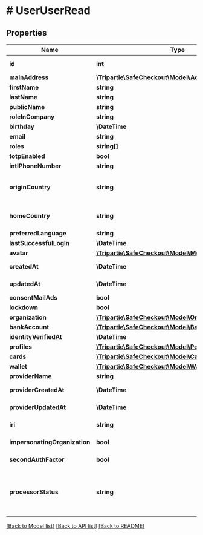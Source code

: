 # # UserUserRead

## Properties

Name | Type | Description | Notes
------------ | ------------- | ------------- | -------------
**id** | **int** |  | [optional] [readonly]
**mainAddress** | [**\Tripartie\SafeCheckout\Model\AddressUserRead**](AddressUserRead.md) |  | [optional]
**firstName** | **string** |  | [optional]
**lastName** | **string** |  | [optional]
**publicName** | **string** |  | [optional]
**roleInCompany** | **string** |  | [optional]
**birthday** | **\DateTime** |  | [optional]
**email** | **string** |  |
**roles** | **string[]** |  | [optional]
**totpEnabled** | **bool** |  | [optional]
**intlPhoneNumber** | **string** |  | [optional]
**originCountry** | **string** | The nationality of the current user. | [optional]
**homeCountry** | **string** | The originating country | [optional]
**preferredLanguage** | **string** |  | [optional]
**lastSuccessfulLogIn** | **\DateTime** |  | [optional]
**avatar** | [**\Tripartie\SafeCheckout\Model\MediaUserRead**](MediaUserRead.md) |  | [optional]
**createdAt** | **\DateTime** |  | [optional] [readonly]
**updatedAt** | **\DateTime** |  | [optional] [readonly]
**consentMailAds** | **bool** |  | [optional]
**lockdown** | **bool** |  | [optional]
**organization** | [**\Tripartie\SafeCheckout\Model\OrganizationUserRead**](OrganizationUserRead.md) |  | [optional]
**bankAccount** | [**\Tripartie\SafeCheckout\Model\BankAccountUserRead**](BankAccountUserRead.md) |  | [optional]
**identityVerifiedAt** | **\DateTime** |  | [optional]
**profiles** | [**\Tripartie\SafeCheckout\Model\PersonaUserRead[]**](PersonaUserRead.md) |  | [optional]
**cards** | [**\Tripartie\SafeCheckout\Model\CardUserRead[]**](CardUserRead.md) |  | [optional]
**wallet** | [**\Tripartie\SafeCheckout\Model\WalletUserRead**](WalletUserRead.md) |  | [optional]
**providerName** | **string** |  | [optional]
**providerCreatedAt** | **\DateTime** |  | [optional] [readonly]
**providerUpdatedAt** | **\DateTime** |  | [optional] [readonly]
**iri** | **string** |  | [optional] [readonly]
**impersonatingOrganization** | **bool** |  | [optional] [readonly]
**secondAuthFactor** | **bool** |  | [optional] [readonly]
**processorStatus** | **string** | Automagically infer on what state the entity is at the Payment Processor. | [optional] [readonly]

[[Back to Model list]](../../README.md#models) [[Back to API list]](../../README.md#endpoints) [[Back to README]](../../README.md)
